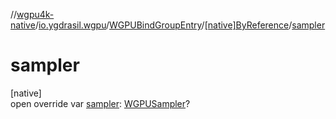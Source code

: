 //[wgpu4k-native](../../../../index.md)/[io.ygdrasil.wgpu](../../index.md)/[WGPUBindGroupEntry](../index.md)/[[native]ByReference](index.md)/[sampler](sampler.md)

# sampler

[native]\
open override var [sampler](sampler.md): [WGPUSampler](../../-w-g-p-u-sampler/index.md)?